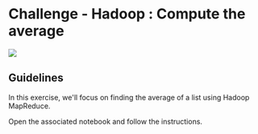 # Challenge - Hadoop : Compute the average

![](https://images.unsplash.com/photo-1509228468518-180dd4864904?ixlib=rb-1.2.1&ixid=eyJhcHBfaWQiOjEyMDd9&auto=format&fit=crop&w=1050&q=80)

## Guidelines

In this exercise, we'll focus on finding the average of a list using Hadoop MapReduce.

Open the associated notebook and follow the instructions.